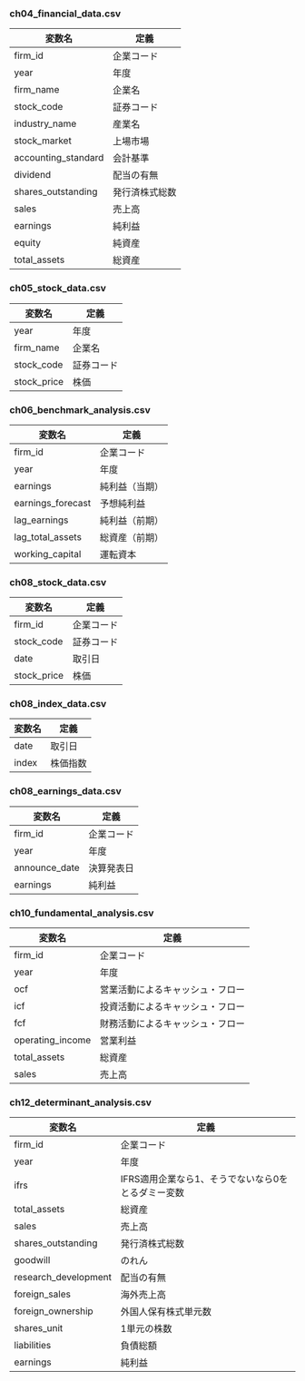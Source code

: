 ### ch04_financial_data.csv

| 変数名              | 定義           |
| ------------------- | -------------- |
| firm_id             | 企業コード     |
| year                | 年度           |
| firm_name           | 企業名         |
| stock_code          | 証券コード     |
| industry_name       | 産業名         |
| stock_market        | 上場市場       |
| accounting_standard | 会計基準       |
| dividend            | 配当の有無     |
| shares_outstanding  | 発行済株式総数 |
| sales               | 売上高         |
| earnings            | 純利益         |
| equity              | 純資産         |
| total_assets        | 総資産         |

### ch05_stock_data.csv

| 変数名      | 定義       |
| ----------- | ---------- |
| year        | 年度       |
| firm_name   | 企業名     |
| stock_code  | 証券コード |
| stock_price | 株価       |

### ch06_benchmark_analysis.csv

| 変数名            | 定義           |
| ----------------- | -------------- |
| firm_id           | 企業コード     |
| year              | 年度           |
| earnings          | 純利益（当期） |
| earnings_forecast | 予想純利益     |
| lag_earnings      | 純利益（前期） |
| lag_total_assets  | 総資産（前期） |
| working_capital   | 運転資本       |

### ch08_stock_data.csv

| 変数名      | 定義       |
| ----------- | ---------- |
| firm_id     | 企業コード |
| stock_code  | 証券コード |
| date        | 取引日     |
| stock_price | 株価       |

### ch08_index_data.csv

| 変数名 | 定義     |
| ------ | -------- |
| date   | 取引日   |
| index  | 株価指数 |

### ch08_earnings_data.csv

| 変数名        | 定義       |
| ------------- | ---------- |
| firm_id       | 企業コード |
| year          | 年度       |
| announce_date | 決算発表日 |
| earnings      | 純利益     |

### ch10_fundamental_analysis.csv

| 変数名           | 定義                             |
| ---------------- | -------------------------------- |
| firm_id          | 企業コード                       |
| year             | 年度                             |
| ocf              | 営業活動によるキャッシュ・フロー |
| icf              | 投資活動によるキャッシュ・フロー |
| fcf              | 財務活動によるキャッシュ・フロー |
| operating_income | 営業利益                         |
| total_assets     | 総資産                           |
| sales            | 売上高                           |

### ch12_determinant_analysis.csv

| 変数名               | 定義                                               |
| -------------------- | -------------------------------------------------- |
| firm_id              | 企業コード                                         |
| year                 | 年度                                               |
| ifrs                 | IFRS適用企業なら1、そうでないなら0をとるダミー変数 |
| total_assets         | 総資産                                             |
| sales                | 売上高                                             |
| shares_outstanding   | 発行済株式総数                                     |
| goodwill             | のれん                                             |
| research_development | 配当の有無                                         |
| foreign_sales        | 海外売上高                                         |
| foreign_ownership    | 外国人保有株式単元数                               |
| shares_unit          | 1単元の株数                                        |
| liabilities          | 負債総額                                           |
| earnings             | 純利益                                             |
